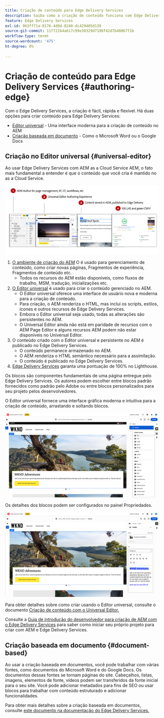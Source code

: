 ```yaml
---
title: Criação de conteúdo para Edge Delivery Services
description: Saiba como a criação de conteúdo funciona com Edge Delivery Services e como criar conteúdo AEM com Edge Delivery Services.
feature: Edge Delivery Services
exl-id: 963ff71a-8176-4d9d-8240-dc429405d139
source-git-commit: 11f721b4a617c99e30329d7196f42d7b48067f1b
workflow-type: tm+mt
source-wordcount: '475'
ht-degree: 0%

---
```



# Criação de conteúdo para Edge Delivery Services {#authoring-edge}

Com o Edge Delivery Services, a criação é fácil, rápida e flexível. Há duas opções para criar conteúdo para Edge Delivery Services:

* [Editor universal](#universal-editor) - Uma interface moderna para a criação de conteúdo no AEM
* [Criação baseada em documento](#document-based) - Como o Microsoft Word ou o Google Docs

## Criação no Editor universal {#universal-editor}

Ao usar Edge Delivery Services com AEM as a Cloud Service AEM, o fato mais fundamental a entender é que o conteúdo que você cria é mantido no as a Cloud Service.

![Como a criação do AEM funciona com o Edge Delivery Services](assets/how-aem-edge-works.png)

1. [O ambiente de criação do AEM](/help/sites-cloud/authoring/quick-start.md) O é usado para gerenciamento de conteúdo, como criar novas páginas, Fragmentos de experiência, Fragmentos de conteúdo etc.
   * Todos os recursos do AEM estão disponíveis, como fluxos de trabalho, MSM, tradução, inicializações etc.
1. [O Editor universal](/help/sites-cloud/authoring/universal-editor/authoring.md) é usado para criar o conteúdo gerenciado no AEM.
   * O Editor universal oferece uma interface de usuário nova e moderna para a criação de conteúdo.
   * Para criação, o AEM renderiza o HTML, mas inclui os scripts, estilos, ícones e outros recursos de Edge Delivery Services.
   * Embora o Editor universal seja usado, todas as alterações são persistentes no AEM.
   * O Universal Editor ainda não está em paridade de recursos com o AEM Page Editor e alguns recursos AEM podem não estar disponíveis no Universal Editor.
1. O conteúdo criado com o Editor universal e persistente no AEM é publicado no Edge Delivery Services.
   * O conteúdo permanece armazenado no AEM.
   * O AEM renderiza o HTML semântico necessário para a assimilação.
   * O conteúdo é publicado no Edge Delivery Services.
1. [Edge Delivery Services](/help/edge/developer/keeping-it-100.md) garanta uma pontuação de 100% no Lighthouse.

Os blocos são componentes fundamentais de uma página entregue pelo Edge Delivery Services. Os autores podem escolher entre blocos padrão fornecidos como padrão pelo Adobe ou entre blocos personalizados para seu projeto pelos desenvolvedores.

O Editor universal fornece uma interface gráfica moderna e intuitiva para a criação de conteúdo, arrastando e soltando blocos.

![Arrastar e soltar blocos no Editor universal](assets/blocks.png)

Os detalhes dos blocos podem ser configurados no painel Propriedades.

![Configuração de propriedades de bloco](assets/block-properties.png)

Para obter detalhes sobre como criar usando o Editor universal, consulte o documento [Criação de conteúdo com o Universal Editor.](/help/sites-cloud/authoring/universal-editor/authoring.md)

Consulte a [Guia de introdução do desenvolvedor para criação de AEM com o Edge Delivery Services](/help/edge/aem-authoring/edge-dev-getting-started.md) para saber como iniciar seu próprio projeto para criar com AEM e Edge Delivery Services.

## Criação baseada em documento  {#document-based}

Ao usar a criação baseada em documentos, você pode trabalhar com várias fontes, como documentos do Microsoft Word e do Google Docs. Os documentos dessas fontes se tornam páginas do site. Cabeçalhos, listas, imagens, elementos de fonte, vídeos podem ser transferidos da fonte inicial para o seu site. Você pode adicionar metadados para fins de SEO ou usar blocos para trabalhar com conteúdo estruturado e adicionar funcionalidades.

Para obter mais detalhes sobre a criação baseada em documentos, consulte [este documento na documentação do Edge Delivery Services.](/help/edge/docs/authoring.md)

